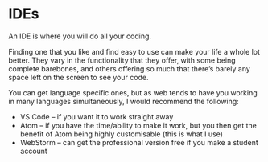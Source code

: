 # IDEs

An IDE is where you will do all your coding.

Finding one that you like and find easy to use can make your life a whole lot better. They vary in the functionality that they offer, with some being complete barebones, and others offering so much that there’s barely any space left on the screen to see your code.

You can get language specific ones, but as web tends to have you working in many languages simultaneously, I would recommend the following:

-   VS Code – if you want it to work straight away
-   Atom – if you have the time/ability to make it work, but you then get the benefit of Atom being highly customisable (this is what I use)
-   WebStorm – can get the professional version free if you make a student account
